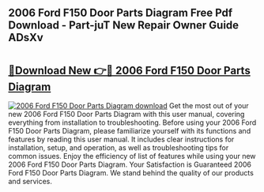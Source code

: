 ## 2006 Ford F150 Door Parts Diagram Free Pdf Download - Part-juT New Repair Owner Guide ADsXv

# <h2><a href="http://dfrvad.blite.top/?on=2006+Ford+F150+Door+Parts+Diagram">🔗Download New 👉🔴 2006 Ford F150 Door Parts Diagram</a></h2>

[![2006 Ford F150 Door Parts Diagram download](https://i.imgur.com/lujVjoI.png)](http://dfrvad.blite.top/?on=2006+Ford+F150+Door+Parts+Diagram)
Get the most out of your new 2006 Ford F150 Door Parts Diagram with this user manual, covering everything from installation to troubleshooting. Before using your 2006 Ford F150 Door Parts Diagram, please familiarize yourself with its functions and features by reading this user manual. It includes clear instructions for installation, setup, and operation, as well as troubleshooting tips for common issues. Enjoy the efficiency of list of features while using your new 2006 Ford F150 Door Parts Diagram. Your Satisfaction is Guaranteed 2006 Ford F150 Door Parts Diagram. We stand behind the quality of our products and services.
